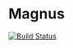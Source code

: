 # Magnus

[![Build Status](https://travis-ci.org/jagot/Magnus.jl.svg?branch=master)](https://travis-ci.org/jagot/Magnus.jl)
